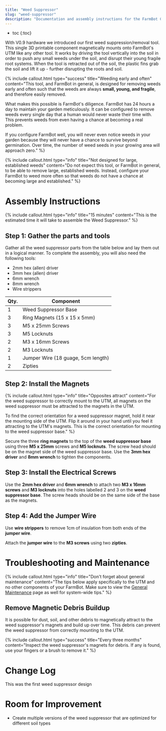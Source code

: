 ```yaml
---
title: "Weed Suppressor"
slug: "weed-suppressor"
description: "Documentation and assembly instructions for the FarmBot Genesis Weed Suppressor"
---
```


* toc
{:toc}

With V0.9 hardware we introduced our first weed suppression/removal tool. This single 3D printable component magnetically mounts onto FarmBot's UTM like any other tool. It works by driving the tool vertically into the soil in order to push any small weeds under the soil, and disrupt their young fragile root systems. When the tool is retracted out of the soil, the plastic fins grab the soil and lift it up - further disrupting the roots and soil.

{%
include callout.html
type="success"
title="Weeding early and often"
content="This tool, and FarmBot in general, is designed for removing weeds early and often such that the weeds are always **small, young, and fragile**, and therefore easily removed.

What makes this possible is FarmBot's diligence. FarmBot has 24 hours a day to maintain your garden meticulously. It can be configured to remove weeds every single day that a human would never waste their time with. This prevents weeds from even having a chance at becoming a real problem.

If you configure FarmBot well, you will never even notice weeds in your garden because they will never have a chance to survive beyond germination. Over time, the number of weed seeds in your growing area will approach zero."
%}



{%
include callout.html
type="info"
title="Not designed for large, established weeds"
content="Do not expect this tool, or FarmBot in general, to be able to remove large, established weeds. Instead, configure your FarmBot to weed more often so that weeds do not have a chance at becoming large and established."
%}






# Assembly Instructions



{%
include callout.html
type="info"
title="15 minutes"
content="This is the estimated time it will take to assemble the Weed Suppressor."
%}

## Step 1: Gather the parts and tools
Gather all the weed suppressor parts from the table below and lay them out in a logical manner. To complete the assembly, you will also need the following tools:
* 2mm hex (allen) driver
* 3mm hex (allen) driver
* 6mm wrench
* 8mm wrench
* Wire strippers

|Qty.                          |Component                     |
|------------------------------|------------------------------|
|1                             |Weed Suppressor Base
|3                             |Ring Magnets (15 x 15 x 5mm)
|3                             |M5 x 25mm Screws
|3                             |M5 Locknuts
|2                             |M3 x 16mm Screws
|2                             |M3 Locknuts
|1                             |Jumper Wire (18 guage, 5cm length)
|2                             |Zipties

## Step 2: Install the Magnets

{%
include callout.html
type="info"
title="Opposites attract"
content="For the weed suppressor to correctly mount to the UTM, all magnets on the weed suppressor must be attracted to the magnets in the UTM.

To find the correct orientation for a weed suppressor magnet, hold it near the mounting side of the UTM. Flip it around in your hand until you feel it attracting to the UTM's magnets. This is the correct orientation for mounting to the weed suppressor base."
%}

Secure the three **ring magnets** to the top of the **weed suppressor base** using three **M5 x 25mm** screws and **M5 locknuts**. The screw head should be on the magnet side of the weed suppressor base. Use the **3mm hex driver** and **8mm wrench** to tighten the components.


## Step 3: Install the Electrical Screws
Use the **2mm hex driver** and **6mm wrench** to attach two **M3 x 16mm screws** and **M3 locknuts** into the holes labelled 2 and 3 on the **weed suppressor base**. The screw heads should be on the same side of the base as the magnets.


## Step 4: Add the Jumper Wire
Use **wire strippers** to remove 1cm of insulation from both ends of the **jumper wire**.


Attach the **jumper wire** to the **M3 screws** using two **zipties**.




# Troubleshooting and Maintenance



{%
include callout.html
type="info"
title="Don't forget about general maintenance"
content="The tips below apply specifically to the UTM and no other components of your FarmBot. Make sure to view the [General Maintenance](../FarmBot-Genesis-V0.9-Docs/maintenance-guide.md) page as well for system-wide tips."
%}

## Remove Magnetic Debris Buildup
It is possible for dust, soil, and other debris to magnetically attract to the weed suppressor's magnets and build up over time. This debris can prevent the weed suppressor from correctly mounting to the UTM.

{%
include callout.html
type="success"
title="Every three months"
content="Inspect the weed suppressor's magnets for debris. If any is found, use your fingers or a brush to remove it."
%}



# Change Log

This was the first weed suppressor design

# Room for Improvement

* Create multiple versions of the weed suppressor that are optimized for different soil types
